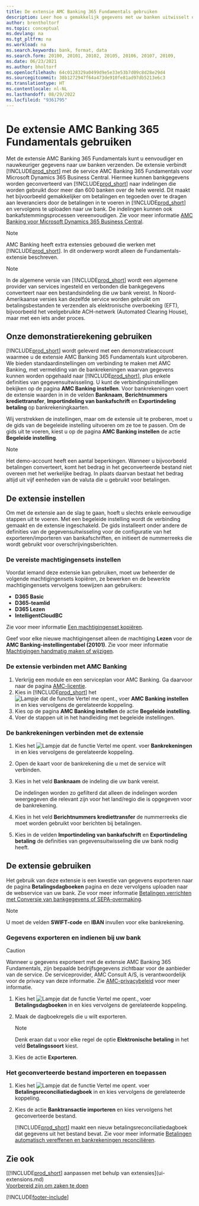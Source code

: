 ```yaml
---
title: De extensie AMC Banking 365 Fundamentals gebruiken
description: Leer hoe u gemakkelijk gegevens met uw banken uitwisselt door gegevens om te zetten in de indeling die ze nodig hebben.
author: brentholtorf
ms.topic: conceptual
ms.devlang: na
ms.tgt_pltfrm: na
ms.workload: na
ms.search.keywords: bank, format, data
ms.search.form: 20100, 20101, 20102, 20105, 20106, 20107, 20109,
ms.date: 06/23/2021
ms.author: bholtorf
ms.openlocfilehash: 64c0128329a0499d9e5e33e53b7d09c8d28e29d4
ms.sourcegitcommit: 38b1272947f64a473de910fe81ad97db5213e6c3
ms.translationtype: HT
ms.contentlocale: nl-NL
ms.lasthandoff: 08/29/2022
ms.locfileid: "9361795"
---
```

# <a name="use-the-amc-banking-365-fundamentals-extension"></a>De extensie AMC Banking 365 Fundamentals gebruiken

Met de extensie AMC Banking 365 Fundamentals kunt u eenvoudiger en nauwkeuriger gegevens naar uw banken verzenden. De extensie verbindt [!INCLUDE[prod_short](includes/prod_short.md)] met de service AMC Banking 365 Fundamentals voor Microsoft Dynamics 365 Business Central. Hiermee kunnen bankgegevens worden geconverteerd van [!INCLUDE[prod_short](includes/prod_short.md)] naar indelingen die worden gebruikt door meer dan 600 banken over de hele wereld. Dit maakt het bijvoorbeeld gemakkelijker om betalingen en tegoeden over te dragen aan leveranciers door de betalingen in te voeren in [!INCLUDE[prod_short](includes/prod_short.md)] en vervolgens te uploaden naar uw bank. De indelingen kunnen ook bankafstemmingsprocessen vereenvoudigen. Zie voor meer informatie [AMC Banking voor Microsoft Dynamics 365 Business Central](https://www.amcbanking.com/bc-fundamentals/).

> [!NOTE]
> AMC Banking heeft extra extensies gebouwd die werken met [!INCLUDE[prod_short](includes/prod_short.md)]. In dit onderwerp wordt alleen de Fundamentals-extensie beschreven.

> [!NOTE]
> In de algemene versie van [!INCLUDE[prod_short](includes/prod_short.md)] wordt een algemene provider van services ingesteld en verbonden die bankgegevens converteert naar een bestandsindeling die uw bank vereist. In Noord-Amerikaanse versies kan dezelfde service worden gebruikt om betalingsbestanden te verzenden als elektronische overboeking (EFT), bijvoorbeeld het veelgebruikte ACH-netwerk (Automated Clearing House), maar met een iets ander proces.

## <a name="use-our-demonstration-account"></a>Onze demonstratierekening gebruiken

[!INCLUDE[prod_short](includes/prod_short.md)] wordt geleverd met een demonstratieaccount waarmee u de extensie AMC Banking 365 Fundamentals kunt uitproberen. We bieden standaardinstellingen om verbinding te maken met AMC Banking, met vermelding van de bankrekeningen waarvan gegevens kunnen worden opgehaald naar [!INCLUDE[prod_short](includes/prod_short.md)], plus enkele definities van gegevensuitwisseling. U kunt de verbindingsinstellingen bekijken op de pagina **AMC Banking instellen**. Voor bankrekeningen voert de extensie waarden in in de velden **Banknaam**, **Berichtnummers krediettransfer**, **Importindeling van bankafschrift** en **Exportindeling betaling** op bankrekeningkaarten.

Wij verstrekken de instellingen, maar om de extensie uit te proberen, moet u de gids van de begeleide instelling uitvoeren om ze toe te passen. Om de gids uit te voeren, kiest u op de pagina **AMC Banking instellen** de actie **Begeleide instelling**.

> [!NOTE]
> Het demo-account heeft een aantal beperkingen. Wanneer u bijvoorbeeld betalingen converteert, komt het bedrag in het geconverteerde bestand niet overeen met het werkelijke bedrag. In plaats daarvan bestaat het bedrag altijd uit vijf eenheden van de valuta die u gebruikt voor betalingen.  

## <a name="setting-up-the-extension"></a>De extensie instellen

Om met de extensie aan de slag te gaan, hoeft u slechts enkele eenvoudige stappen uit te voeren. Met een begeleide instelling wordt de verbinding gemaakt en de extensie ingeschakeld. De gids installeert onder andere de definities van de gegevensuitwisseling voor de configuratie van het exporteren/importeren van bankafschriften, en initieert de nummerreeks die wordt gebruikt voor overschrijvingsberichten.  

### <a name="to-set-up-the-required-permission-sets"></a>De vereiste machtigingensets instellen

Voordat iemand deze extensie kan gebruiken, moet uw beheerder de volgende machtigingensets kopiëren, ze bewerken en de bewerkte machtigingensets vervolgens toewijzen aan gebruikers:

* **D365 Basic**
* **D365-teamlid**
* **D365 Lezen**
* **IntelligentCloudBC**

Zie voor meer informatie [Een machtigingenset kopiëren](ui-define-granular-permissions.md#to-copy-a-permission-set).

Geef voor elke nieuwe machtigingenset alleen de machtiging **Lezen** voor de **AMC Banking-instellingentabel (20101)**. Zie voor meer informatie [Machtigingen handmatig maken of wijzigen](ui-define-granular-permissions.md#to-create-or-modify-permissions-manually).

### <a name="to-connect-the-extension-to-amc-banking"></a>De extensie verbinden met AMC Banking

1. Verkrijg een module en een serviceplan voor AMC Banking. Ga daarvoor naar de pagina [AMC-licentie](https://license.amcbanking.com/register).
2. Kies in [!INCLUDE[prod_short](includes/prod_short.md)] het ![Lampje dat de functie Vertel me opent.](media/ui-search/search_small.png "Vertel me wat u wilt doen"), voer **AMC Banking instellen** in en kies vervolgens de gerelateerde koppeling.  
3. Kies op de pagina **AMC Banking instellen** de actie **Begeleide instelling**.
4. Voer de stappen uit in het handleiding met begeleide instellingen.

### <a name="to-connect-bank-accounts-to-the-extension"></a>De bankrekeningen verbinden met de extensie

1. Kies het ![Lampje dat de functie Vertel me opent.](media/ui-search/search_small.png "Vertel me wat u wilt doen") voer **Bankrekeningen** in en kies vervolgens de gerelateerde koppeling.
2. Open de kaart voor de bankrekening die u met de service wilt verbinden.
3. Kies in het veld **Banknaam** de indeling die uw bank vereist.  

   De indelingen worden zo gefilterd dat alleen de indelingen worden weergegeven die relevant zijn voor het land/regio die is opgegeven voor de bankrekening.
4. Kies in het veld **Berichtnummers krediettransfer** de nummerreeks die moet worden gebruikt voor berichten bij betalingen.
5. Kies in de velden **Importindeling van bankafschrift** en **Exportindeling betaling** de definities van gegevensuitwisseling die uw bank nodig heeft.

## <a name="use-the-extension"></a>De extensie gebruiken

Het gebruik van deze extensie is een kwestie van gegevens exporteren naar de pagina **Betalingsdagboeken** pagina en deze vervolgens uploaden naar de webservice van uw bank. Zie voor meer informatie [Betalingen verrichten met Conversie van bankgegevens of SEPA-overmaking](finance-make-payments-with-bank-data-conversion-service-or-sepa-credit-transfer.md).

> [!NOTE]
> U moet de velden **SWIFT-code** en **IBAN** invullen voor elke bankrekening.

### <a name="to-export-data-and-submit-it-to-your-bank"></a>Gegevens exporteren en indienen bij uw bank

> [!CAUTION]  
> Wanneer u gegevens exporteert met de extensie AMC Banking 365 Fundamentals, zijn bepaalde bedrijfsgegevens zichtbaar voor de aanbieder van de service. De serviceprovider, AMC Consult A/S, is verantwoordelijk voor de privacy van deze informatie. Zie [AMC-privacybeleid](https://go.microsoft.com/fwlink/?LinkId=510158) voor meer informatie.

1. Kies het ![Lampje dat de functie Vertel me opent.](media/ui-search/search_small.png "Vertel me wat u wilt doen"), voer **Betalingsdagboeken** in en kies vervolgens de gerelateerde koppeling.
2. Maak de dagboekregels die u wilt exporteren.  

   > [!NOTE]
   > Denk eraan dat u voor elke regel de optie **Elektronische betaling** in het veld **Betalingssoort** kiest.
3. Kies de actie **Exporteren**.

### <a name="to-import-and-apply-the-converted-file"></a>Het geconverteerde bestand importeren en toepassen

1. Kies het ![Lampje dat de functie Vertel me opent.](media/ui-search/search_small.png "Vertel me wat u wilt doen") voer **Betalingsreconciliatiedagboek** in en kies vervolgens de gerelateerde koppeling.
2. Kies de actie **Banktransactie importeren** en kies vervolgens het geconverteerde bestand.  

   [!INCLUDE[prod_short](includes/prod_short.md)] maakt een nieuw betalingsreconciliatiedagboek dat gegevens uit het bestand bevat. Zie voor meer informatie [Betalingen automatisch vereffenen en bankrekeningen reconciliëren](receivables-apply-payments-auto-reconcile-bank-accounts.md).

## <a name="see-also"></a>Zie ook

[[!INCLUDE[prod_short](includes/prod_short.md)] aanpassen met behulp van extensies](ui-extensions.md)  
[Voorbereid zijn om zaken te doen](ui-get-ready-business.md)  

[!INCLUDE[footer-include](includes/footer-banner.md)]
